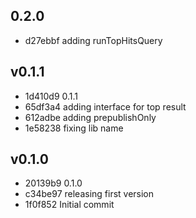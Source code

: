 
## 0.2.0
* d27ebbf adding runTopHitsQuery
## v0.1.1
* 1d410d9 0.1.1
* 65df3a4 adding interface for top result
* 612adbe adding prepublishOnly
* 1e58238 fixing lib name
## v0.1.0
* 20139b9 0.1.0
* c34be97 releasing first version
* 1f0f852 Initial commit
